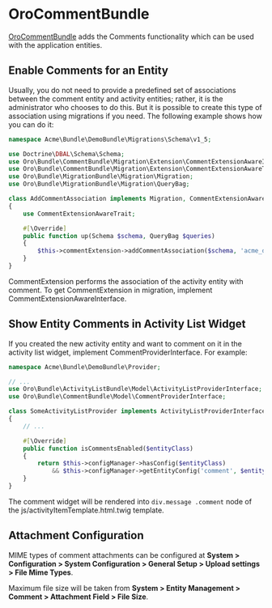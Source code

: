 <a id="bundle-docs-platform-comment-bundle"></a>

# OroCommentBundle

<a href="https://github.com/oroinc/platform/tree/master/src/Oro/Bundle/CommentBundle" target="_blank">OroCommentBundle</a> adds the Comments functionality which can be used with the application entities.

## Enable Comments for an Entity

Usually, you do not need to provide a predefined set of associations between the comment entity and activity entities; rather, it is the administrator who chooses to do this. But it is possible to create this type of association using migrations if you need. The following example shows how you can do it:

```php
namespace Acme\Bundle\DemoBundle\Migrations\Schema\v1_5;

use Doctrine\DBAL\Schema\Schema;
use Oro\Bundle\CommentBundle\Migration\Extension\CommentExtensionAwareInterface;
use Oro\Bundle\CommentBundle\Migration\Extension\CommentExtensionAwareTrait;
use Oro\Bundle\MigrationBundle\Migration\Migration;
use Oro\Bundle\MigrationBundle\Migration\QueryBag;

class AddCommentAssociation implements Migration, CommentExtensionAwareInterface
{
    use CommentExtensionAwareTrait;

    #[\Override]
    public function up(Schema $schema, QueryBag $queries)
    {
        $this->commentExtension->addCommentAssociation($schema, 'acme_demo_entity');
    }
}
```

CommentExtension performs the association of the activity entity with comment. To get CommentExtension in migration, implement CommentExtensionAwareInterface.

## Show Entity Comments in Activity List Widget

If you created the new activity entity and want to comment on it in the activity list widget, implement CommentProviderInterface. For example:

```php
namespace Acme\Bundle\DemoBundle\Provider;

// ...
use Oro\Bundle\ActivityListBundle\Model\ActivityListProviderInterface;
use Oro\Bundle\CommentBundle\Model\CommentProviderInterface;

class SomeActivityListProvider implements ActivityListProviderInterface, CommentProviderInterface
{
    // ...

    #[\Override]
    public function isCommentsEnabled($entityClass)
    {
        return $this->configManager->hasConfig($entityClass)
            && $this->configManager->getEntityConfig('comment', $entityClass)->is('enabled');
    }
}
```

The comment widget will be rendered into ``div.message .comment`` node of the js/activityItemTemplate.html.twig template.

## Attachment Configuration

MIME types of comment attachments can be configured at **System > Configuration > System Configuration > General Setup > Upload settings > File Mime Types**.

Maximum file size will be taken from **System > Entity Management > Comment > Attachment Field > File Size**.

<!-- Frontend -->
